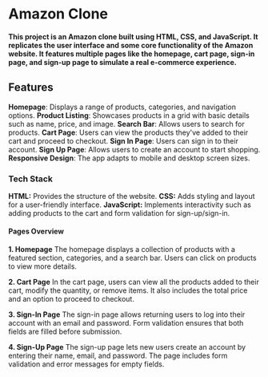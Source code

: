 <h1>Amazon Clone</h1>
<h4>This project is an Amazon clone built using HTML, CSS, and JavaScript. It replicates the user interface and some core functionality of the Amazon website. It features multiple pages like the homepage, cart page, sign-in page, and sign-up page to simulate a real e-commerce experience.</h4>

<h2>Features</h2>
<b>Homepage</b>: Displays a range of products, categories, and navigation options.
<b>Product Listing</b>: Showcases products in a grid with basic details such as name, price, and image.
<b>Search Bar</b>: Allows users to search for products.
<b>Cart Page</b>: Users can view the products they've added to their cart and proceed to checkout.
<b>Sign In Page</b>: Users can sign in to their account.
<b>Sign Up Page</b>: Allows users to create an account to start shopping.
<b>Responsive Design</b>: The app adapts to mobile and desktop screen sizes.

<h3>Tech Stack</h3>
<b>HTML:</b> Provides the structure of the website.
<b>CSS:</b> Adds styling and layout for a user-friendly interface.
<b>JavaScript:</b> Implements interactivity such as adding products to the cart and form validation for sign-up/sign-in.

<h4>Pages Overview</h4>
<b>1. Homepage</b>
The homepage displays a collection of products with a featured section, categories, and a search bar. Users can click on products to view more details.

<b>2. Cart Page</b>
In the cart page, users can view all the products added to their cart, modify the quantity, or remove items. It also includes the total price and an option to proceed to checkout.

<b>3. Sign-In Page</b>
The sign-in page allows returning users to log into their account with an email and password. Form validation ensures that both fields are filled before submission.

<b>4. Sign-Up Page</b>
The sign-up page lets new users create an account by entering their name, email, and password. The page includes form validation and error messages for empty fields.
